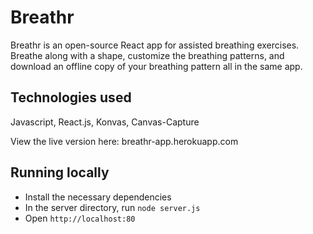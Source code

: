 # Breathr

Breathr is an open-source React app for assisted breathing exercises. Breathe along with a shape, customize the breathing patterns, and download an offline copy of your breathing pattern all in the same app.

## Technologies used

Javascript, React.js, Konvas, Canvas-Capture

View the live version here: breathr-app.herokuapp.com

## Running locally

- Install the necessary dependencies
- In the server directory, run `node server.js`
- Open `http://localhost:80`
